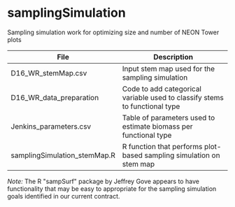 samplingSimulation
==================

Sampling simulation work for optimizing size and number of NEON Tower plots

File                            |Description
--------------------------------|--------------------------------------------------------------------------
D16_WR_stemMap.csv              | Input stem map used for the sampling simulation
D16_WR_data_preparation         | Code to add categorical variable used to classify stems to functional type
Jenkins_parameters.csv          | Table of parameters used to estimate biomass per functional type
samplingSimulation_stemMap.R    | R function that performs plot-based sampling simulation on stem map

*Note:* The R "sampSurf" package by Jeffrey Gove appears to have functionality that may be easy to appropriate for the sampling simulation goals identified in our current contract.
